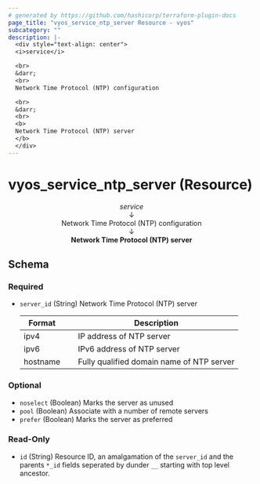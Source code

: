 ```yaml
---
# generated by https://github.com/hashicorp/terraform-plugin-docs
page_title: "vyos_service_ntp_server Resource - vyos"
subcategory: ""
description: |-
  <div style="text-align: center">
  <i>service</i>

  <br>
  &darr;
  <br>
  Network Time Protocol (NTP) configuration

  <br>
  &darr;
  <br>
  <b>
  Network Time Protocol (NTP) server
  </b>
  </div>
---
```


# vyos_service_ntp_server (Resource)

<div style="text-align: center">
<i>service</i>

<br>
&darr;
<br>
Network Time Protocol (NTP) configuration

<br>
&darr;
<br>
<b>
Network Time Protocol (NTP) server
</b>
</div>



<!-- schema generated by tfplugindocs -->
## Schema

### Required

- `server_id` (String) Network Time Protocol (NTP) server

    |  Format &emsp; | Description  |
    |----------|---------------|
    |  ipv4  &emsp; |  IP address of NTP server  |
    |  ipv6  &emsp; |  IPv6 address of NTP server  |
    |  hostname  &emsp; |  Fully qualified domain name of NTP server  |

### Optional

- `noselect` (Boolean) Marks the server as unused
- `pool` (Boolean) Associate with a number of remote servers
- `prefer` (Boolean) Marks the server as preferred

### Read-Only

- `id` (String) Resource ID, an amalgamation of the `server_id` and the parents `*_id` fields seperated by dunder `__` starting with top level ancestor.
